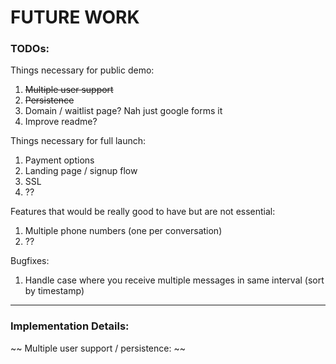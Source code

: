 # FUTURE WORK 

### TODOs:

Things necessary for public demo:
1. ~~Multiple user support~~
2. ~~Persistence~~
3. Domain / waitlist page? Nah just google forms it
4. Improve readme?

Things necessary for full launch:
1. Payment options
2. Landing page / signup flow
3. SSL
4. ??

Features that would be really good to have but are not essential:
1. Multiple phone numbers (one per conversation)
2. ??

Bugfixes:
1. Handle case where you receive multiple messages in same interval (sort by timestamp)

-----------

### Implementation Details:

~~ Multiple user support / persistence: ~~

